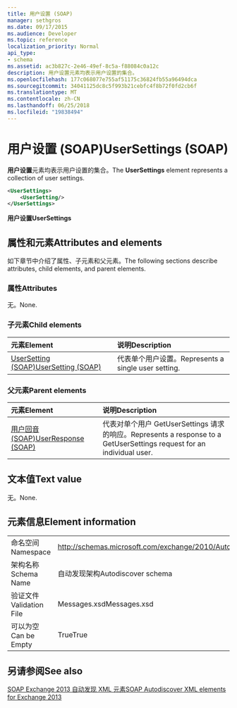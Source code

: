```yaml
---
title: 用户设置 (SOAP)
manager: sethgros
ms.date: 09/17/2015
ms.audience: Developer
ms.topic: reference
localization_priority: Normal
api_type:
- schema
ms.assetid: ac3b827c-2e46-49ef-8c5a-f88084c0a12c
description: 用户设置元素均表示用户设置的集合。
ms.openlocfilehash: 177c068077e755af51175c36824fb55a96494dca
ms.sourcegitcommit: 34041125dc8c5f993b21cebfc4f8b72f0fd2cb6f
ms.translationtype: MT
ms.contentlocale: zh-CN
ms.lasthandoff: 06/25/2018
ms.locfileid: "19838494"
---
```

# <a name="usersettings-soap"></a><span data-ttu-id="d32ff-103">用户设置 (SOAP)</span><span class="sxs-lookup"><span data-stu-id="d32ff-103">UserSettings (SOAP)</span></span>

<span data-ttu-id="d32ff-104">**用户设置**元素均表示用户设置的集合。</span><span class="sxs-lookup"><span data-stu-id="d32ff-104">The **UserSettings** element represents a collection of user settings.</span></span> 
  
```XML
<UserSettings>
    <UserSetting/>
</UserSettings>
```

 <span data-ttu-id="d32ff-105">**用户设置**</span><span class="sxs-lookup"><span data-stu-id="d32ff-105">**UserSettings**</span></span>
## <a name="attributes-and-elements"></a><span data-ttu-id="d32ff-106">属性和元素</span><span class="sxs-lookup"><span data-stu-id="d32ff-106">Attributes and elements</span></span>

<span data-ttu-id="d32ff-107">如下章节中介绍了属性、子元素和父元素。</span><span class="sxs-lookup"><span data-stu-id="d32ff-107">The following sections describe attributes, child elements, and parent elements.</span></span>
  
### <a name="attributes"></a><span data-ttu-id="d32ff-108">属性</span><span class="sxs-lookup"><span data-stu-id="d32ff-108">Attributes</span></span>

<span data-ttu-id="d32ff-109">无。</span><span class="sxs-lookup"><span data-stu-id="d32ff-109">None.</span></span>
  
### <a name="child-elements"></a><span data-ttu-id="d32ff-110">子元素</span><span class="sxs-lookup"><span data-stu-id="d32ff-110">Child elements</span></span>

|<span data-ttu-id="d32ff-111">**元素**</span><span class="sxs-lookup"><span data-stu-id="d32ff-111">**Element**</span></span>|<span data-ttu-id="d32ff-112">**说明**</span><span class="sxs-lookup"><span data-stu-id="d32ff-112">**Description**</span></span>|
|:-----|:-----|
|[<span data-ttu-id="d32ff-113">UserSetting (SOAP)</span><span class="sxs-lookup"><span data-stu-id="d32ff-113">UserSetting (SOAP)</span></span>](usersetting-soap.md) <br/> |<span data-ttu-id="d32ff-114">代表单个用户设置。</span><span class="sxs-lookup"><span data-stu-id="d32ff-114">Represents a single user setting.</span></span>  <br/> |
   
### <a name="parent-elements"></a><span data-ttu-id="d32ff-115">父元素</span><span class="sxs-lookup"><span data-stu-id="d32ff-115">Parent elements</span></span>

|<span data-ttu-id="d32ff-116">**元素**</span><span class="sxs-lookup"><span data-stu-id="d32ff-116">**Element**</span></span>|<span data-ttu-id="d32ff-117">**说明**</span><span class="sxs-lookup"><span data-stu-id="d32ff-117">**Description**</span></span>|
|:-----|:-----|
|[<span data-ttu-id="d32ff-118">用户回音 (SOAP)</span><span class="sxs-lookup"><span data-stu-id="d32ff-118">UserResponse (SOAP)</span></span>](userresponse-soap.md) <br/> |<span data-ttu-id="d32ff-119">代表对单个用户 GetUserSettings 请求的响应。</span><span class="sxs-lookup"><span data-stu-id="d32ff-119">Represents a response to a GetUserSettings request for an individual user.</span></span>  <br/> |
   
## <a name="text-value"></a><span data-ttu-id="d32ff-120">文本值</span><span class="sxs-lookup"><span data-stu-id="d32ff-120">Text value</span></span>

<span data-ttu-id="d32ff-121">无。</span><span class="sxs-lookup"><span data-stu-id="d32ff-121">None.</span></span>
  
## <a name="element-information"></a><span data-ttu-id="d32ff-122">元素信息</span><span class="sxs-lookup"><span data-stu-id="d32ff-122">Element information</span></span>

|||
|:-----|:-----|
|<span data-ttu-id="d32ff-123">命名空间</span><span class="sxs-lookup"><span data-stu-id="d32ff-123">Namespace</span></span>  <br/> |http://schemas.microsoft.com/exchange/2010/Autodiscover  <br/> |
|<span data-ttu-id="d32ff-124">架构名称</span><span class="sxs-lookup"><span data-stu-id="d32ff-124">Schema Name</span></span>  <br/> |<span data-ttu-id="d32ff-125">自动发现架构</span><span class="sxs-lookup"><span data-stu-id="d32ff-125">Autodiscover schema</span></span>  <br/> |
|<span data-ttu-id="d32ff-126">验证文件</span><span class="sxs-lookup"><span data-stu-id="d32ff-126">Validation File</span></span>  <br/> |<span data-ttu-id="d32ff-127">Messages.xsd</span><span class="sxs-lookup"><span data-stu-id="d32ff-127">Messages.xsd</span></span>  <br/> |
|<span data-ttu-id="d32ff-128">可以为空</span><span class="sxs-lookup"><span data-stu-id="d32ff-128">Can be Empty</span></span>  <br/> |<span data-ttu-id="d32ff-129">True</span><span class="sxs-lookup"><span data-stu-id="d32ff-129">True</span></span>  <br/> |
   
## <a name="see-also"></a><span data-ttu-id="d32ff-130">另请参阅</span><span class="sxs-lookup"><span data-stu-id="d32ff-130">See also</span></span>



[<span data-ttu-id="d32ff-131">SOAP Exchange 2013 自动发现 XML 元素</span><span class="sxs-lookup"><span data-stu-id="d32ff-131">SOAP Autodiscover XML elements for Exchange 2013</span></span>](soap-autodiscover-xml-elements-for-exchange-2013.md)

